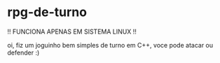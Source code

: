 # rpg-de-turno


!! FUNCIONA APENAS EM SISTEMA LINUX !!


oi, fiz um joguinho bem simples de turno em C++, voce pode atacar ou defender  :)
